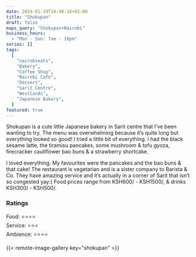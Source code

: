 ```yaml
---
date: 2024-01-19T10:48:18+03:00
title: "Shokupan"
draft: false
maps_query: "Shokupan+Nairobi"
business_hours:
  - "Mon - Sun: 7am - 10pm"
series: []
tags:
  [
    "nairobieats",
    "Bakery",
    "Coffee Shop",
    "Nairobi Cafe",
    "Dessert",
    "Sarit Centre",
    "Westlands",
    "Japanese Bakery",
  ]
featured: true
---
```


Shokupan is a cute little Japanese bakery in Sarit centre that I’ve been wanting to try. The menu was overwhelming because it’s quite long but everything looked so good! I tried a little bit of everything. I had the black sesame latte, the tiramisu pancakes, some mushroom & tofu gyoza, firecracker cauliflower bao buns & a strawberry shortcake.

I loved everything. My favourites were the pancakes and the bao buns & that cake! The restaurant is vegetarian and is a sister company to Barista & Co. They have amazing service and it’s actually in a corner of Sarit that isn’t so congested yay:) Food prices range from KSH600/ - KSH1500/, & drinks KSH300/ - KSH500/.

### Ratings

Food: ⭐️⭐️⭐️⭐️<br>
Service: ⭐️⭐️⭐️<br>
Ambience: ⭐️⭐️⭐️⭐️<br>

{{< remote-image-gallery key="shokupan" >}}
